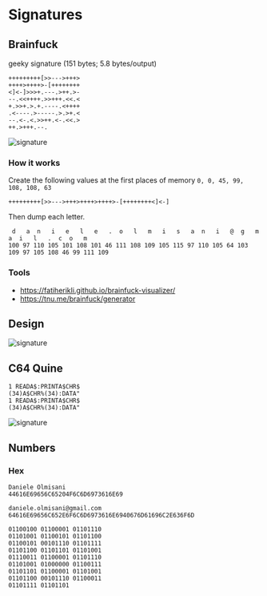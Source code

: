# Signatures

## Brainfuck

geeky signature (151 bytes; 5.8 bytes/output)

```bf
+++++++++[>>--->+++>
++++>++++>-[++++++++
<]<-]>>>+.---.>++.>-
--.<<++++.>>+++.<<.<
+.>>+.>.+.----.<++++
.<----.>-----.>.>+.<
--.<-.<.>>++.<-.<<.>
++.>+++.--.
```

![signature](brainfuck/bf-signature.png)

### How it works

Create the following values at the first places of memory ```0, 0, 45, 99, 108, 108, 63```

```bf
+++++++++[>>--->+++>++++>++++>-[++++++++<]<-] 
```

Then dump each letter.

```
 d   a  n   i   e   l   e   .  o   l   m   i   s   a  n   i   @  g   m   a  i   l   .  c  o   m 
100 97 110 105 101 108 101 46 111 108 109 105 115 97 110 105 64 103 109 97 105 108 46 99 111 109 
```

### Tools

* https://fatiherikli.github.io/brainfuck-visualizer/
* https://tnu.me/brainfuck/generator

## Design

![signature](design/mad4j-logo.png)

## C64 Quine

```
1 READA$:PRINTA$CHR$
(34)A$CHR%(34):DATA"
1 READA$:PRINTA$CHR$
(34)A$CHR%(34):DATA"
```

![signature](c64quine/c64quine-signature.png)

## Numbers

### Hex

```
Daniele Olmisani
44616E69656C65204F6C6D6973616E69

daniele.olmisani@gmail.com
64616E69656C652E6F6C6D6973616E6940676D61696C2E636F6D

01100100 01100001 01101110 
01101001 01100101 01101100 
01100101 00101110 01101111 
01101100 01101101 01101001 
01110011 01100001 01101110 
01101001 01000000 01100111 
01101101 01100001 01101001 
01101100 00101110 01100011 
01101111 01101101

```
